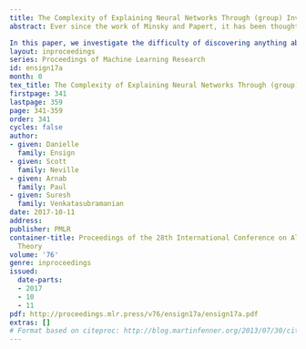 ```yaml
---
title: The Complexity of Explaining Neural Networks Through (group) Invariants
abstract: Ever since the work of Minsky and Papert, it has been thought that neural networks derive their effectiveness by finding representations of the data that are invariant with respect to the task. In other words, the representations eliminate components of the data that vary in a way that is irrelevant. These invariants are naturally expressed with respect to group operations, and thus an understanding of these groups is key to explaining the effectiveness of the neural network. Moreover, a line of work in deep learning has shown that explicit knowledge of group invariants can lead to more effective training results. 

In this paper, we investigate the difficulty of discovering anything about these implicit invariants. Unfortunately, our main results are negative: we show that a variety of questions around investigating invariant representations are NP-hard, even in approximate settings. Moreover, these results do not depend on the kind of architecture used: in fact, our results follow as soon as the network architecture is powerful enough to be universal. The key idea behind our results is that if we can find the symmetries of a problem then we can solve it.
layout: inproceedings 
series: Proceedings of Machine Learning Research
id: ensign17a
month: 0
tex_title: The Complexity of Explaining Neural Networks Through (group) Invariants
firstpage: 341
lastpage: 359
page: 341-359
order: 341
cycles: false
author:
- given: Danielle
  family: Ensign
- given: Scott
  family: Neville
- given: Arnab
  family: Paul
- given: Suresh
  family: Venkatasubramanian
date: 2017-10-11
address: 
publisher: PMLR
container-title: Proceedings of the 28th International Conference on Algorithmic Learning
  Theory
volume: '76'
genre: inproceedings
issued:
  date-parts:
  - 2017
  - 10
  - 11
pdf: http://proceedings.mlr.press/v76/ensign17a/ensign17a.pdf
extras: []
# Format based on citeproc: http://blog.martinfenner.org/2013/07/30/citeproc-yaml-for-bibliographies/
---
```

